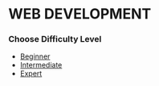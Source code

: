 # WEB DEVELOPMENT
### Choose Difficulty Level
- [Beginner](/beg/begDoc.md)
- [Intermediate]()
- [Expert]()